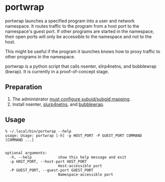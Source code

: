 portwrap
========
portwrap launches a specified program into a user and network namespace. It
routes traffic to the program from a host port to the namespace's guest port.
If other programs are started in the namespace, their open ports will only be
accessible to the namespace and not to the host.

This might be useful if the program it launches knows how to proxy traffic to other programs in the namespace.

portwrap is a python script that calls nsenter, slirp4netns, and bubblewrap
(bwrap). It is currently in a proof-of-concept stage.

Preparation
-----------

1. The administrator [must configure subuid/subgid mapping](https://rootlesscontaine.rs/getting-started/common/subuid/).
2. Install nsenter, [slurp4netns](https://github.com/rootless-containers/slirp4netns), and [bubblewrap](https://github.com/containers/bubblewrap).

Usage
-----
```console
% ~/.local/bin/portwrap --help
usage: Usage: portwrap [-h] -p HOST_PORT -P GUEST_PORT COMMAND [COMMAND ...]


optional arguments:
  -h, --help            show this help message and exit
  -p HOST_PORT, --host-port HOST_PORT
                        Host-accessible port
  -P GUEST_PORT, --guest-port GUEST_PORT
                        Namespace-accessible port
```
